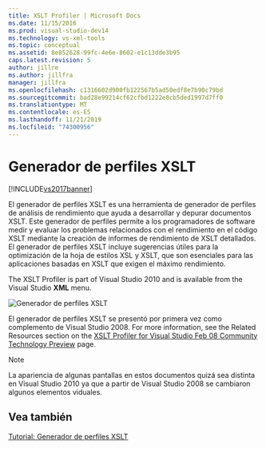 ```yaml
---
title: XSLT Profiler | Microsoft Docs
ms.date: 11/15/2016
ms.prod: visual-studio-dev14
ms.technology: vs-xml-tools
ms.topic: conceptual
ms.assetid: 8e852628-99fc-4e6e-8602-e1c13dde3b95
caps.latest.revision: 5
author: jillre
ms.author: jillfra
manager: jillfra
ms.openlocfilehash: c1316602d900fb122567b5ad50edf8e7b90c79bd
ms.sourcegitcommit: bad28e99214cf62cfbd1222e8cb5ded1997d7ff0
ms.translationtype: MT
ms.contentlocale: es-ES
ms.lasthandoff: 11/21/2019
ms.locfileid: "74300956"
---
```

# <a name="xslt-profiler"></a>Generador de perfiles XSLT
[!INCLUDE[vs2017banner](../includes/vs2017banner.md)]

El generador de perfiles XSLT es una herramienta de generador de perfiles de análisis de rendimiento que ayuda a desarrollar y depurar documentos XSLT. Este generador de perfiles permite a los programadores de software medir y evaluar los problemas relacionados con el rendimiento en el código XSLT mediante la creación de informes de rendimiento de XSLT detallados. El generador de perfiles XSLT incluye sugerencias útiles para la optimización de la hoja de estilos XSL y XSLT, que son esenciales para las aplicaciones basadas en XSLT que exigen el máximo rendimiento.

 The XSLT Profiler is part of Visual Studio 2010 and is available from the Visual Studio **XML** menu.

 ![Generador de perfiles XSLT](../xml-tools/media/xsltprofilermenu.gif "XSLTProfilerMenu")

 El generador de perfiles XSLT se presentó por primera vez como complemento de Visual Studio 2008. For more information, see the Related Resources section on the [XSLT Profiler for Visual Studio Feb 08 Community Technology Preview](https://go.microsoft.com/fwlink/?LinkId=142987) page.

> [!NOTE]
> La apariencia de algunas pantallas en estos documentos quizá sea distinta en Visual Studio 2010 ya que a partir de Visual Studio 2008 se cambiaron algunos elementos viduales.

## <a name="see-also"></a>Vea también
 [Tutorial: Generador de perfiles XSLT](../xml-tools/walkthrough-xslt-profiler.md)

